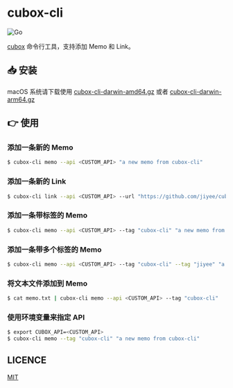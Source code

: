 # cubox-cli

![Go](https://github.com/jiyee/cubox-cli/workflows/Go/badge.svg)

[cubox](https://cubox.pro/) 命令行工具，支持添加 Memo 和 Link。

## 📥 安装

macOS 系统请下载使用 [cubox-cli-darwin-amd64.gz](https://github.com/jiyee/cubox-cli/blob/master/Downloads/cubox-cli-darwin-amd64.gz?raw=true) 或者 [cubox-cli-darwin-arm64.gz](https://github.com/jiyee/cubox-cli/blob/master/Downloads/cubox-cli-darwin-arm64.gz?raw=true)

## 👉 使用

### 添加一条新的 Memo

```bash
$ cubox-cli memo --api <CUSTOM_API> "a new memo from cubox-cli"
```

### 添加一条新的 Link

```bash
$ cubox-cli link --api <CUSTOM_API> --url "https://github.com/jiyee/cubox-cli" --title "cubox-cli"
```

### 添加一条带标签的 Memo

```bash
$ cubox-cli memo --api <CUSTOM_API> --tag "cubox-cli" "a new memo from cubox-cli"
```

### 添加一条带多个标签的 Memo

```bash
$ cubox-cli memo --api <CUSTOM_API> --tag "cubox-cli" --tag "jiyee" "a new memo from cubox-cli"
```

### 将文本文件添加到 Memo

```bash
$ cat memo.txt | cubox-cli memo --api <CUSTOM_API> --tag "cubox-cli"
```

### 使用环境变量来指定 API

```bash
$ export CUBOX_API=<CUSTOM_API>
$ cubox-cli memo --tag "cubox-cli" "a new memo from cubox-cli"
```

## LICENCE

[MIT](./LICENSE)

